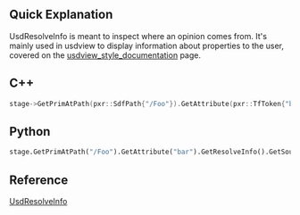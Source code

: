 ## Quick Explanation

UsdResolveInfo is meant to inspect where an opinion
comes from. It's mainly used in usdview to display
information about properties to the user, covered on the
[usdview_style_documentation](../guides/usdview_style_documentation)
page.


## C++

```cpp
stage->GetPrimAtPath(pxr::SdfPath{"/Foo"}).GetAttribute(pxr::TfToken{"bar"}).GetResolveInfo().GetSource()
```


## Python

```python
stage.GetPrimAtPath("/Foo").GetAttribute("bar").GetResolveInfo().GetSource()
```


## Reference

[UsdResolveInfo](https://graphics.pixar.com/usd/docs/api/class_usd_resolve_info.html)

